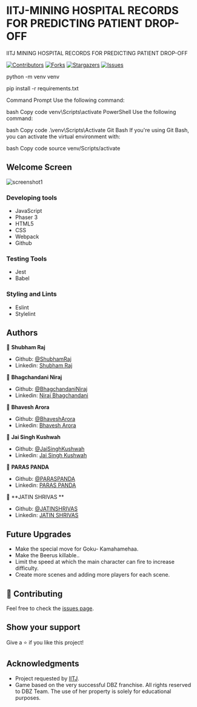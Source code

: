 # IITJ-MINING HOSPITAL RECORDS FOR PREDICTING PATIENT DROP-OFF
IITJ MINING HOSPITAL RECORDS FOR PREDICTING PATIENT DROP-OFF

[![Contributors][contributors-shield]][contributors-url]
[![Forks][forks-shield]][forks-url]
[![Stargazers][stars-shield]][stars-url]
[![Issues][issues-shield]][issues-url]

python -m venv venv

pip install -r requirements.txt


Command Prompt
Use the following command:

bash
Copy code
venv\Scripts\activate
PowerShell
Use the following command:

bash
Copy code
.\venv\Scripts\Activate
Git Bash
If you're using Git Bash, you can activate the virtual environment with:

bash
Copy code
source venv/Scripts/activate

## Welcome Screen

![screenshot1](./src/assets/Data.JPG)

### Developing tools

- JavaScript
- Phaser 3
- HTML5
- CSS
- Webpack
- Github

### Testing Tools

- Jest
- Babel

### Styling and Lints

- Eslint
- Stylelint


## Authors

👤 **Shubham Raj**

- Github: [@ShubhamRaj](https://github.com/shubham14p3)
- Linkedin: [Shubham Raj](https://www.linkedin.com/in/shubham14p3/)

👤 **Bhagchandani Niraj**

- Github: [@BhagchandaniNiraj](https://github.com/bhagchandaniniraj)
- Linkedin: [Niraj Bhagchandani](https://linkedin.com/in/niraj-bhagchandani-218280201)

👤 **Bhavesh Arora**

- Github: [@BhaveshArora](https://github.com/bhavesharora02)
- Linkedin: [Bhavesh Arora](https://linkedin.com/in/bhavesh-arora-11b0a319b)

👤 **Jai Singh Kushwah**

- Github: [@JaiSinghKushwah](https://github.com/jai12kushwah)
- Linkedin: [Jai Singh Kushwah](https://linkedin.com/in/jsk21)

👤 **PARAS PANDA**

- Github: [@PARASPANDA](https://github.com/)
- Linkedin: [PARAS PANDA](https://linkedin.com/in/)

👤 **JATIN SHRIVAS **

- Github: [@JATINSHRIVAS](https://github.com/)
- Linkedin: [JATIN SHRIVAS ](https://linkedin.com/in/)

## Future Upgrades

- Make the special move for Goku- Kamahamehaa.
- Make the Beerus killable..
- Limit the speed at which the main character can fire to increase difficulty.
- Create more scenes and adding more players for each scene.

## 🤝 Contributing

Feel free to check the [issues page](https://github.com/shubham14p3/iitj-vcc-gcp-react-api/issues).

## Show your support

Give a ⭐️ if you like this project!

## Acknowledgments

- Project requested by [IITJ](https://www.iitj.ac.in/).
- Game based on the very successful DBZ franchise. All rights reserved to DBZ Team. The use of her property is solely for educational purposes.

<!-- MARKDOWN LINKS & IMAGES -->

[contributors-shield]: https://img.shields.io/github/contributors/shubham14p3/iitj-vcc-gcp-react-api.svg?style=flat-square
[contributors-url]: https://github.com/shubham14p3/iitj-vcc-gcp-react-api/graphs/contributors
[forks-shield]: https://img.shields.io/github/forks/shubham14p3/iitj-vcc-gcp-react-api.svg?style=flat-square
[forks-url]: https://github.com/shubham14p3/iitj-vcc-gcp-react-api/network/members
[stars-shield]: https://img.shields.io/github/stars/shubham14p3/iitj-vcc-gcp-react-api.svg?style=flat-square
[stars-url]: https://github.com/shubham14p3/iitj-vcc-gcp-react-api/stargazers
[issues-shield]: https://img.shields.io/github/issues/shubham14p3/iitj-vcc-gcp-react-api.svg?style=flat-square
[issues-url]: https://github.com/shubham14p3/iitj-vcc-gcp-react-api/issues
